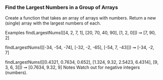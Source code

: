 ### Find the Largest Numbers in a Group of Arrays

Create a function that takes an array of arrays with numbers. Return a new (single) array with the largest numbers of each.

Examples
findLargestNums([[4, 2, 7, 1], [20, 70, 40, 90], [1, 2, 0]]) ➞ [7, 90, 2]

findLargestNums([[-34, -54, -74], [-32, -2, -65], [-54, 7, -43]]) ➞ [-34, -2, 7]

findLargestNums([[0.4321, 0.7634, 0.652], [1.324, 9.32, 2.5423, 6.4314], [9, 3, 6, 3]]) ➞ [0.7634, 9.32, 9]
Notes
Watch out for negative integers (numbers).
